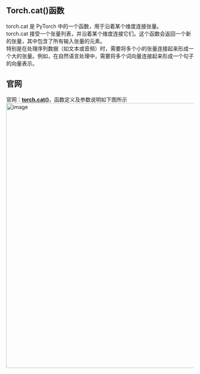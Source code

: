 ## Torch.cat()函数
torch.cat 是 PyTorch 中的一个函数，用于沿着某个维度连接张量。  
torch.cat 接受一个张量列表，并沿着某个维度连接它们。这个函数会返回一个新的张量，其中包含了所有输入张量的元素。  
特别是在处理序列数据（如文本或音频）时，需要将多个小的张量连接起来形成一个大的张量。例如，在自然语言处理中，需要将多个词向量连接起来形成一个句子的向量表示。

## 官网
官网：**[torch.cat()](https://docs.pytorch.org/docs/stable/generated/torch.cat.html#torch.cat)**，函数定义及参数说明如下图所示
<img width="1179" height="712" alt="image" src="https://github.com/user-attachments/assets/0b786a94-15c4-4e16-b34c-c2796dfd2eda" />



